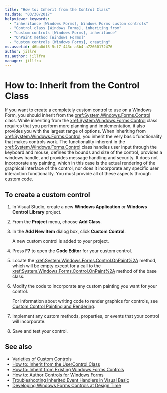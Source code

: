 ```yaml
---
title: "How to: Inherit from the Control Class"
ms.date: "03/30/2017"
helpviewer_keywords:
  - "inheritance [Windows Forms], Windows Forms custom controls"
  - "Control class [Windows Forms], inheriting from"
  - "custom controls [Windows Forms], inheritance"
  - "OnPaint method [Windows Forms]"
  - "custom controls [Windows Forms], creating"
ms.assetid: 46ba0df3-5cf7-443c-a3b4-a72660172476
author: jillre
ms.author: jillfra
manager: jillfra
---
```

# How to: Inherit from the Control Class

If you want to create a completely custom control to use on a Windows Form, you should inherit from the <xref:System.Windows.Forms.Control> class. While inheriting from the <xref:System.Windows.Forms.Control> class requires that you perform more planning and implementation, it also provides you with the largest range of options. When inheriting from <xref:System.Windows.Forms.Control>, you inherit the very basic functionality that makes controls work. The functionality inherent in the <xref:System.Windows.Forms.Control> class handles user input through the keyboard and mouse, defines the bounds and size of the control, provides a windows handle, and provides message handling and security. It does not incorporate any painting, which in this case is the actual rendering of the graphical interface of the control, nor does it incorporate any specific user interaction functionality. You must provide all of these aspects through custom code.

## To create a custom control

1. In Visual Studio, create a new **Windows Application** or **Windows Control Library** project.

2. From the **Project** menu, choose **Add Class**.

3. In the **Add New Item** dialog box, click **Custom Control**.

   A new custom control is added to your project.

4. Press **F7** to open the **Code Editor** for your custom control.

5. Locate the <xref:System.Windows.Forms.Control.OnPaint%2A> method, which will be empty except for a call to the <xref:System.Windows.Forms.Control.OnPaint%2A> method of the base class.

6. Modify the code to incorporate any custom painting you want for your control.

   For information about writing code to render graphics for controls, see [Custom Control Painting and Rendering](custom-control-painting-and-rendering.md).

7. Implement any custom methods, properties, or events that your control will incorporate.

8. Save and test your control.

## See also

- [Varieties of Custom Controls](varieties-of-custom-controls.md)
- [How to: Inherit from the UserControl Class](how-to-inherit-from-the-usercontrol-class.md)
- [How to: Inherit from Existing Windows Forms Controls](how-to-inherit-from-existing-windows-forms-controls.md)
- [How to: Author Controls for Windows Forms](how-to-author-controls-for-windows-forms.md)
- [Troubleshooting Inherited Event Handlers in Visual Basic](../../../visual-basic/programming-guide/language-features/events/troubleshooting-inherited-event-handlers.md)
- [Developing Windows Forms Controls at Design Time](developing-windows-forms-controls-at-design-time.md)
